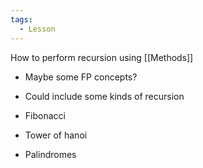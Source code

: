 ```yaml
---
tags:
  - Lesson
---
```

How to perform recursion using [[Methods]]

- Maybe some FP concepts?
- Could include some kinds of recursion

- Fibonacci
- Tower of hanoi
- Palindromes